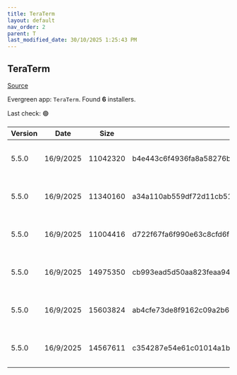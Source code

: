 ```yaml
---
title: TeraTerm
layout: default
nav_order: 2
parent: T
last_modified_date: 30/10/2025 1:25:43 PM
---
```


## TeraTerm

[Source](https://teratermproject.github.io/index-en.html)

Evergreen app: `TeraTerm`. Found **6** installers.

Last check: 🟢

| Version | Date      | Size     | Sha256                                                           | Architecture | InstallerType | Type | URI                                                                                                                                                                                            |
| ------- | --------- | -------- | ---------------------------------------------------------------- | ------------ | ------------- | ---- | ---------------------------------------------------------------------------------------------------------------------------------------------------------------------------------------------- |
| 5.5.0   | 16/9/2025 | 11042320 | b4e443c6f4936fa8a58276b784ab5c3c8f459f12d21da83be1ce501090ff8e34 | ARM64        | Default       | exe  | [https://github.com/TeraTermProject/teraterm/releases/download/v5.5.0/teraterm-5.5.0-arm64.exe](https://github.com/TeraTermProject/teraterm/releases/download/v5.5.0/teraterm-5.5.0-arm64.exe) |
| 5.5.0   | 16/9/2025 | 11340160 | a34a110ab559df72d11cb51701dae1ebd32e4c3c8e7a4a868fc1b13f0a6b4c84 | x64          | Default       | exe  | [https://github.com/TeraTermProject/teraterm/releases/download/v5.5.0/teraterm-5.5.0-x64.exe](https://github.com/TeraTermProject/teraterm/releases/download/v5.5.0/teraterm-5.5.0-x64.exe)     |
| 5.5.0   | 16/9/2025 | 11004416 | d722f67fa6f990e63c8cfd6f411c21b36364c5a9ba8a593f796b9153973f2c68 | x86          | Default       | exe  | [https://github.com/TeraTermProject/teraterm/releases/download/v5.5.0/teraterm-5.5.0-x86.exe](https://github.com/TeraTermProject/teraterm/releases/download/v5.5.0/teraterm-5.5.0-x86.exe)     |
| 5.5.0   | 16/9/2025 | 14975350 | cb993ead5d50aa823feaa9485556f3d47ae07daafda4f95f50f324872277a200 | ARM64        | Default       | zip  | [https://github.com/TeraTermProject/teraterm/releases/download/v5.5.0/teraterm-5.5.0-arm64.zip](https://github.com/TeraTermProject/teraterm/releases/download/v5.5.0/teraterm-5.5.0-arm64.zip) |
| 5.5.0   | 16/9/2025 | 15603824 | ab4cfe73de8f9162c09a2b6ce41da57d63c9a6a41d669baef6b60fd61f77d82a | x64          | Default       | zip  | [https://github.com/TeraTermProject/teraterm/releases/download/v5.5.0/teraterm-5.5.0-x64.zip](https://github.com/TeraTermProject/teraterm/releases/download/v5.5.0/teraterm-5.5.0-x64.zip)     |
| 5.5.0   | 16/9/2025 | 14567611 | c354287e54e61c01014a1bfad7e936881af5c75c0e88571f6449592f6f84e5d0 | x86          | Default       | zip  | [https://github.com/TeraTermProject/teraterm/releases/download/v5.5.0/teraterm-5.5.0-x86.zip](https://github.com/TeraTermProject/teraterm/releases/download/v5.5.0/teraterm-5.5.0-x86.zip)     |
